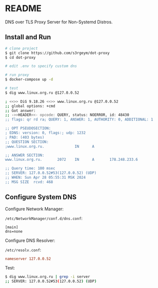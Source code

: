 # README

DNS over TLS Proxy Server for Non-Systemd Distros.

## Install and Run

```bash
# clone project
$ git clone https://github.com/s3rgeym/dot-proxy
$ cd dot-proxy

# edit .env to specify custom dns

# run proxy
$ docker-compose up -d

# test
$ dig www.linux.org.ru @127.0.0.52

; <<>> DiG 9.18.26 <<>> www.linux.org.ru @127.0.0.52
;; global options: +cmd
;; Got answer:
;; ->>HEADER<<- opcode: QUERY, status: NOERROR, id: 48430
;; flags: qr rd ra; QUERY: 1, ANSWER: 1, AUTHORITY: 0, ADDITIONAL: 1

;; OPT PSEUDOSECTION:
; EDNS: version: 0, flags:; udp: 1232
; PAD: (403 bytes)
;; QUESTION SECTION:
;www.linux.org.ru.              IN      A

;; ANSWER SECTION:
www.linux.org.ru.       2072    IN      A       178.248.233.6

;; Query time: 100 msec
;; SERVER: 127.0.0.52#53(127.0.0.52) (UDP)
;; WHEN: Sun Apr 28 05:55:31 MSK 2024
;; MSG SIZE  rcvd: 468
```

## Configure System DNS

Configure Network Manager:

`/etc/NetworkManager/conf.d/dns.conf`:
```
[main]
dns=none
```

Configure DNS Resolver:

`/etc/resolv.conf`:
```conf
nameserver 127.0.0.52
```

Test:

```bash
$ dig www.linux.org.ru | grep -i server
;; SERVER: 127.0.0.52#53(127.0.0.52) (UDP)
```

